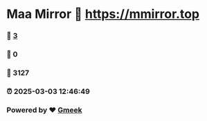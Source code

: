 # Maa Mirror :link: https://mmirror.top 
### :page_facing_up: [3](https://mmirror.top/tag.html) 
### :speech_balloon: 0 
### :hibiscus: 3127 
### :alarm_clock: 2025-03-03 12:46:49 
### Powered by :heart: [Gmeek](https://github.com/Meekdai/Gmeek)
